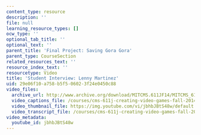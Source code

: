 ```yaml
---
content_type: resource
description: ''
file: null
learning_resource_types: []
ocw_type: ''
optional_tab_title: ''
optional_text: ''
parent_title: 'Final Project: Saving Gora Gora'
parent_type: CourseSection
related_resources_text: ''
resource_index_text: ''
resourcetype: Video
title: 'Student Interview: Lenny Martinez'
uid: 29e06f10-a758-b5f5-0602-3f24e0450c88
video_files:
  archive_url: http://www.archive.org/download/MITCMS.611JF14/MITCMS_611JF14_Lenny_Martinez_300k.mp4
  video_captions_file: /courses/cms-611j-creating-video-games-fall-2014/07c55985812a5a749acd293af9a5be9b_jbhbJBtS48w.vtt
  video_thumbnail_file: https://img.youtube.com/vi/jbhbJBtS48w/default.jpg
  video_transcript_file: /courses/cms-611j-creating-video-games-fall-2014/70db81df792b83a8de75d1f4293dbb90_jbhbJBtS48w.pdf
video_metadata:
  youtube_id: jbhbJBtS48w
---
```

